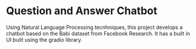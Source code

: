 # Question and Answer Chatbot

Using Natural Language Processing tecnhniques, this project develops a chatbot based on the Babi dataset from Facebook Research. It has a built in UI built using the gradio library.
